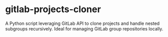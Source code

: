 # gitlab-projects-cloner
A Python script leveraging GitLab API to clone projects and handle nested subgroups recursively. Ideal for managing GitLab group repositories locally.
